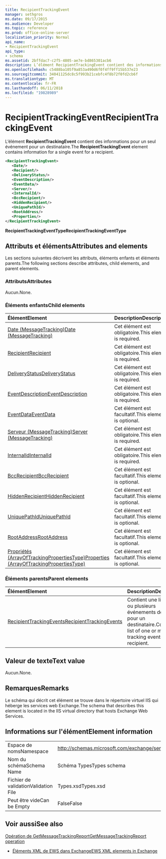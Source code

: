 ```yaml
---
title: RecipientTrackingEvent
manager: sethgros
ms.date: 09/17/2015
ms.audience: Developer
ms.topic: reference
ms.prod: office-online-server
localization_priority: Normal
api_name:
- RecipientTrackingEvent
api_type:
- schema
ms.assetid: 2bffdac7-c2f5-4805-ae7e-bd865301acb6
description: L’élément RecipientTrackingEvent contient des informations pour un seul événement pour un destinataire.
ms.openlocfilehash: c5488ba105f9a853a490d6f0f4ff9ff15b537e23
ms.sourcegitcommit: 34041125dc8c5f993b21cebfc4f8b72f0fd2cb6f
ms.translationtype: MT
ms.contentlocale: fr-FR
ms.lasthandoff: 06/11/2018
ms.locfileid: "19828989"
---
```

# <a name="recipienttrackingevent"></a><span data-ttu-id="c3643-103">RecipientTrackingEvent</span><span class="sxs-lookup"><span data-stu-id="c3643-103">RecipientTrackingEvent</span></span>

<span data-ttu-id="c3643-104">L’élément **RecipientTrackingEvent** contient des informations pour un seul événement pour un destinataire.</span><span class="sxs-lookup"><span data-stu-id="c3643-104">The **RecipientTrackingEvent** element contains information for a single event for a recipient.</span></span> 
  
```XML
<RecipientTrackingEvent>
   <Date/>
   <Recipient/>
   <DeliveryStatus/>
   <EventDescription/>
   <EventData/>
   <Server/>
   <InternalId/>
   <BccRecipient/>
   <HiddenRecipient/>
   <UniquePathId/>
   <RootAddress/>
   <Properties/>
</RecipientTrackingEvent>
```

 <span data-ttu-id="c3643-105">**RecipientTrackingEventType**</span><span class="sxs-lookup"><span data-stu-id="c3643-105">**RecipientTrackingEventType**</span></span>
## <a name="attributes-and-elements"></a><span data-ttu-id="c3643-106">Attributs et éléments</span><span class="sxs-lookup"><span data-stu-id="c3643-106">Attributes and elements</span></span>

<span data-ttu-id="c3643-107">Les sections suivantes décrivent les attributs, éléments enfants et éléments parents.</span><span class="sxs-lookup"><span data-stu-id="c3643-107">The following sections describe attributes, child elements, and parent elements.</span></span>
  
### <a name="attributes"></a><span data-ttu-id="c3643-108">Attributs</span><span class="sxs-lookup"><span data-stu-id="c3643-108">Attributes</span></span>

<span data-ttu-id="c3643-109">Aucun.</span><span class="sxs-lookup"><span data-stu-id="c3643-109">None.</span></span>
  
### <a name="child-elements"></a><span data-ttu-id="c3643-110">Éléments enfants</span><span class="sxs-lookup"><span data-stu-id="c3643-110">Child elements</span></span>

|<span data-ttu-id="c3643-111">**Élément**</span><span class="sxs-lookup"><span data-stu-id="c3643-111">**Element**</span></span>|<span data-ttu-id="c3643-112">**Description**</span><span class="sxs-lookup"><span data-stu-id="c3643-112">**Description**</span></span>|
|:-----|:-----|
|[<span data-ttu-id="c3643-113">Date (MessageTracking)</span><span class="sxs-lookup"><span data-stu-id="c3643-113">Date (MessageTracking)</span></span>](date-messagetracking.md) <br/> |<span data-ttu-id="c3643-114">Cet élément est obligatoire.</span><span class="sxs-lookup"><span data-stu-id="c3643-114">This element is required.</span></span>  <br/> |
|[<span data-ttu-id="c3643-115">Recipient</span><span class="sxs-lookup"><span data-stu-id="c3643-115">Recipient</span></span>](recipient.md) <br/> |<span data-ttu-id="c3643-116">Cet élément est obligatoire.</span><span class="sxs-lookup"><span data-stu-id="c3643-116">This element is required.</span></span>  <br/> |
|[<span data-ttu-id="c3643-117">DeliveryStatus</span><span class="sxs-lookup"><span data-stu-id="c3643-117">DeliveryStatus</span></span>](deliverystatus.md) <br/> |<span data-ttu-id="c3643-118">Cet élément est obligatoire.</span><span class="sxs-lookup"><span data-stu-id="c3643-118">This element is required.</span></span>  <br/> |
|[<span data-ttu-id="c3643-119">EventDescription</span><span class="sxs-lookup"><span data-stu-id="c3643-119">EventDescription</span></span>](eventdescription.md) <br/> |<span data-ttu-id="c3643-120">Cet élément est obligatoire.</span><span class="sxs-lookup"><span data-stu-id="c3643-120">This element is required.</span></span>  <br/> |
|[<span data-ttu-id="c3643-121">EventData</span><span class="sxs-lookup"><span data-stu-id="c3643-121">EventData</span></span>](eventdata.md) <br/> |<span data-ttu-id="c3643-122">Cet élément est facultatif.</span><span class="sxs-lookup"><span data-stu-id="c3643-122">This element is optional.</span></span>  <br/> |
|[<span data-ttu-id="c3643-123">Serveur (MessageTracking)</span><span class="sxs-lookup"><span data-stu-id="c3643-123">Server (MessageTracking)</span></span>](server-messagetracking.md) <br/> |<span data-ttu-id="c3643-124">Cet élément est obligatoire.</span><span class="sxs-lookup"><span data-stu-id="c3643-124">This element is required.</span></span>  <br/> |
|[<span data-ttu-id="c3643-125">InternalId</span><span class="sxs-lookup"><span data-stu-id="c3643-125">InternalId</span></span>](internalid.md) <br/> |<span data-ttu-id="c3643-126">Cet élément est obligatoire.</span><span class="sxs-lookup"><span data-stu-id="c3643-126">This element is required.</span></span>  <br/> |
|[<span data-ttu-id="c3643-127">BccRecipient</span><span class="sxs-lookup"><span data-stu-id="c3643-127">BccRecipient</span></span>](bccrecipient.md) <br/> |<span data-ttu-id="c3643-128">Cet élément est facultatif.</span><span class="sxs-lookup"><span data-stu-id="c3643-128">This element is optional.</span></span>  <br/> |
|[<span data-ttu-id="c3643-129">HiddenRecipient</span><span class="sxs-lookup"><span data-stu-id="c3643-129">HiddenRecipient</span></span>](hiddenrecipient.md) <br/> |<span data-ttu-id="c3643-130">Cet élément est facultatif.</span><span class="sxs-lookup"><span data-stu-id="c3643-130">This element is optional.</span></span>  <br/> |
|[<span data-ttu-id="c3643-131">UniquePathId</span><span class="sxs-lookup"><span data-stu-id="c3643-131">UniquePathId</span></span>](uniquepathid.md) <br/> |<span data-ttu-id="c3643-132">Cet élément est facultatif.</span><span class="sxs-lookup"><span data-stu-id="c3643-132">This element is optional.</span></span>  <br/> |
|[<span data-ttu-id="c3643-133">RootAddress</span><span class="sxs-lookup"><span data-stu-id="c3643-133">RootAddress</span></span>](rootaddress.md) <br/> |<span data-ttu-id="c3643-134">Cet élément est facultatif.</span><span class="sxs-lookup"><span data-stu-id="c3643-134">This element is optional.</span></span>  <br/> |
|[<span data-ttu-id="c3643-135">Propriétés (ArrayOfTrackingPropertiesType)</span><span class="sxs-lookup"><span data-stu-id="c3643-135">Properties (ArrayOfTrackingPropertiesType)</span></span>](properties-arrayoftrackingpropertiestype.md) <br/> |<span data-ttu-id="c3643-136">Cet élément est facultatif.</span><span class="sxs-lookup"><span data-stu-id="c3643-136">This element is optional.</span></span>  <br/> |
   
### <a name="parent-elements"></a><span data-ttu-id="c3643-137">Éléments parents</span><span class="sxs-lookup"><span data-stu-id="c3643-137">Parent elements</span></span>

|<span data-ttu-id="c3643-138">**Élément**</span><span class="sxs-lookup"><span data-stu-id="c3643-138">**Element**</span></span>|<span data-ttu-id="c3643-139">**Description**</span><span class="sxs-lookup"><span data-stu-id="c3643-139">**Description**</span></span>|
|:-----|:-----|
|[<span data-ttu-id="c3643-140">RecipientTrackingEvents</span><span class="sxs-lookup"><span data-stu-id="c3643-140">RecipientTrackingEvents</span></span>](recipienttrackingevents.md) <br/> |<span data-ttu-id="c3643-141">Contient une liste d’un ou plusieurs événements de suivi pour un destinataire.</span><span class="sxs-lookup"><span data-stu-id="c3643-141">Contains a list of one or more tracking events for a recipient.</span></span>  <br/> |
   
## <a name="text-value"></a><span data-ttu-id="c3643-142">Valeur de texte</span><span class="sxs-lookup"><span data-stu-id="c3643-142">Text value</span></span>

<span data-ttu-id="c3643-143">Aucun.</span><span class="sxs-lookup"><span data-stu-id="c3643-143">None.</span></span>
  
## <a name="remarks"></a><span data-ttu-id="c3643-144">Remarques</span><span class="sxs-lookup"><span data-stu-id="c3643-144">Remarks</span></span>

<span data-ttu-id="c3643-145">Le schéma qui décrit cet élément se trouve dans le répertoire virtuel IIS qui héberge les services web Exchange.</span><span class="sxs-lookup"><span data-stu-id="c3643-145">The schema that describes this element is located in the IIS virtual directory that hosts Exchange Web Services.</span></span>
  
## <a name="element-information"></a><span data-ttu-id="c3643-146">Informations sur l'élément</span><span class="sxs-lookup"><span data-stu-id="c3643-146">Element information</span></span>

|||
|:-----|:-----|
|<span data-ttu-id="c3643-147">Espace de noms</span><span class="sxs-lookup"><span data-stu-id="c3643-147">Namespace</span></span>  <br/> |http://schemas.microsoft.com/exchange/services/2006/types  <br/> |
|<span data-ttu-id="c3643-148">Nom du schéma</span><span class="sxs-lookup"><span data-stu-id="c3643-148">Schema Name</span></span>  <br/> |<span data-ttu-id="c3643-149">Schéma Types</span><span class="sxs-lookup"><span data-stu-id="c3643-149">Types schema</span></span>  <br/> |
|<span data-ttu-id="c3643-150">Fichier de validation</span><span class="sxs-lookup"><span data-stu-id="c3643-150">Validation File</span></span>  <br/> |<span data-ttu-id="c3643-151">Types.xsd</span><span class="sxs-lookup"><span data-stu-id="c3643-151">Types.xsd</span></span>  <br/> |
|<span data-ttu-id="c3643-152">Peut être vide</span><span class="sxs-lookup"><span data-stu-id="c3643-152">Can be Empty</span></span>  <br/> |<span data-ttu-id="c3643-153">False</span><span class="sxs-lookup"><span data-stu-id="c3643-153">False</span></span>  <br/> |
   
## <a name="see-also"></a><span data-ttu-id="c3643-154">Voir aussi</span><span class="sxs-lookup"><span data-stu-id="c3643-154">See also</span></span>



[<span data-ttu-id="c3643-155">Opération de GetMessageTrackingReport</span><span class="sxs-lookup"><span data-stu-id="c3643-155">GetMessageTrackingReport operation</span></span>](getmessagetrackingreport-operation.md)


- [<span data-ttu-id="c3643-156">Éléments XML de EWS dans Exchange</span><span class="sxs-lookup"><span data-stu-id="c3643-156">EWS XML elements in Exchange</span></span>](ews-xml-elements-in-exchange.md)

